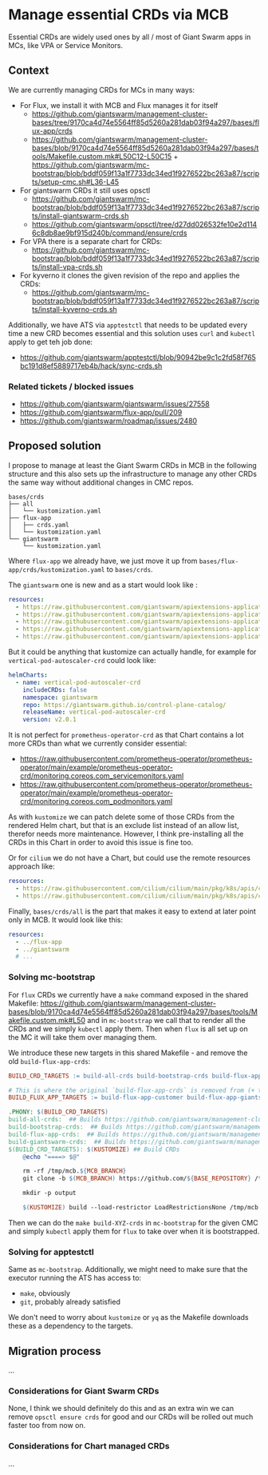 # Manage essential CRDs via MCB

Essential CRDs are widely used ones by all / most of Giant Swarm apps in MCs, like VPA or Service Monitors.

## Context

We are currently managing CRDs for MCs in many ways:

- For Flux, we install it with MCB and Flux manages it for itself
  - https://github.com/giantswarm/management-cluster-bases/tree/9170ca4d74e5564ff85d5260a281dab03f94a297/bases/flux-app/crds
  - https://github.com/giantswarm/management-cluster-bases/blob/9170ca4d74e5564ff85d5260a281dab03f94a297/bases/tools/Makefile.custom.mk#L50C12-L50C15 + https://github.com/giantswarm/mc-bootstrap/blob/bddf059f13a1f7733dc34ed1f9276522bc263a87/scripts/setup-cmc.sh#L36-L45
- For giantswarm CRDs it still uses opsctl
  - https://github.com/giantswarm/mc-bootstrap/blob/bddf059f13a1f7733dc34ed1f9276522bc263a87/scripts/install-giantswarm-crds.sh
  - https://github.com/giantswarm/opsctl/tree/d27dd026532fe10e2d1146c8db8ae9bf915d240b/command/ensure/crds
- For VPA there is a separate chart for CRDs:
  - https://github.com/giantswarm/mc-bootstrap/blob/bddf059f13a1f7733dc34ed1f9276522bc263a87/scripts/install-vpa-crds.sh
- For kyverno it clones the given revision of the repo and applies the CRDs:
  - https://github.com/giantswarm/mc-bootstrap/blob/bddf059f13a1f7733dc34ed1f9276522bc263a87/scripts/install-kyverno-crds.sh

Additionally, we have ATS via `apptestctl` that needs to be updated every time a new CRD becomes essential and this
solution uses `curl` and `kubectl` apply to get teh job done:

- https://github.com/giantswarm/apptestctl/blob/90942be9c1c2fd58f765bc191d8ef5889717eb4b/hack/sync-crds.sh

### Related tickets / blocked issues

- https://github.com/giantswarm/giantswarm/issues/27558
- https://github.com/giantswarm/flux-app/pull/209
- https://github.com/giantswarm/roadmap/issues/2480


## Proposed solution

I propose to manage at least the Giant Swarm CRDs in MCB in the following structure and this also sets up the
infrastructure to manage any other CRDs the same way without additional changes in CMC repos.

```text
bases/crds
├── all
│   └── kustomization.yaml
├── flux-app
│   ├── crds.yaml
│   └── kustomization.yaml
└── giantswarm
    └── kustomization.yaml
```

Where `flux-app` we already have, we just move it up from `bases/flux-app/crds/kustomization.yaml` to `bases/crds`.

The `giantswarm` one is new and as a start would look like :

```yaml
resources:
  - https://raw.githubusercontent.com/giantswarm/apiextensions-application/master/config/crd/application.giantswarm.io_appcatalogentries.yaml
  - https://raw.githubusercontent.com/giantswarm/apiextensions-application/master/config/crd/application.giantswarm.io_appcatalogs.yaml
  - https://raw.githubusercontent.com/giantswarm/apiextensions-application/master/config/crd/application.giantswarm.io_apps.yaml
  - https://raw.githubusercontent.com/giantswarm/apiextensions-application/master/config/crd/application.giantswarm.io_catalogs.yaml
  - https://raw.githubusercontent.com/giantswarm/apiextensions-application/master/config/crd/application.giantswarm.io_charts.yaml
```

But it could be anything that kustomize can actually handle, for example for `vertical-pod-autoscaler-crd` could look like:

```yaml
helmCharts:
  - name: vertical-pod-autoscaler-crd
    includeCRDs: false
    namespace: giantswarm
    repo: https://giantswarm.github.io/control-plane-catalog/
    releaseName: vertical-pod-autoscaler-crd
    version: v2.0.1
```

It is not perfect for `prometheus-operator-crd` as that Chart contains a lot more CRDs than what we currently consider
essential:

- https://raw.githubusercontent.com/prometheus-operator/prometheus-operator/main/example/prometheus-operator-crd/monitoring.coreos.com_servicemonitors.yaml
- https://raw.githubusercontent.com/prometheus-operator/prometheus-operator/main/example/prometheus-operator-crd/monitoring.coreos.com_podmonitors.yaml

As with `kustomize` we can patch delete some of those CRDs from the rendered Helm chart, but that is an exclude list
instead of an allow list, therefor needs more maintenance. However, I think pre-installing all the CRDs in this Chart
in order to avoid this issue is fine too.

Or for `cilium` we do not have a Chart, but could use the remote resources approach like:

```yaml
resources:
  - https://raw.githubusercontent.com/cilium/cilium/main/pkg/k8s/apis/cilium.io/client/crds/v2/ciliumnetworkpolicies.yaml
  - https://raw.githubusercontent.com/cilium/cilium/main/pkg/k8s/apis/cilium.io/client/crds/v2/ciliumclusterwidenetworkpolicies.yaml
```

Finally, `bases/crds/all` is the part that makes it easy to extend at later point only in MCB. It would look like this:

```yaml
resources:
  - ../flux-app
  - ../giantswarm
  # ...
```

### Solving mc-bootstrap

For `flux` CRDs we currently have a `make` command exposed in the shared Makefile: https://github.com/giantswarm/management-cluster-bases/blob/9170ca4d74e5564ff85d5260a281dab03f94a297/bases/tools/Makefile.custom.mk#L50
and in `mc-bootstrap` we call that to render all the CRDs and we simply `kubectl` apply them. Then when `flux` is all
set up on the MC it will take them over managing them.

We introduce these new targets in this shared Makefile - and remove the old `build-flux-app-crds`:

```Makefile
BUILD_CRD_TARGETS := build-all-crds build-bootstrap-crds build-flux-app-crds build-giantswarm-crds

# This is where the original `build-flux-app-crds` is removed from (+ the matching .PHONY)
BUILD_FLUX_APP_TARGETS := build-flux-app-customer build-flux-app-giantswarm

.PHONY: $(BUILD_CRD_TARGETS)
build-all-crds:  ## Builds https://github.com/giantswarm/management-cluster-bases//bases/crds/all
build-bootstrap-crds:  ## Builds https://github.com/giantswarm/management-cluster-bases//bases/crds/bootstrap
build-flux-app-crds:  ## Builds https://github.com/giantswarm/management-cluster-bases//bases/crds/flux-app
build-giantswarm-crds:  ## Builds https://github.com/giantswarm/management-cluster-bases//bases/crds/giantswarm
$(BUILD_CRD_TARGETS): $(KUSTOMIZE) ## Build CRDs
	@echo "====> $@"

	rm -rf /tmp/mcb.${MCB_BRANCH}
	git clone -b $(MCB_BRANCH) https://github.com/${BASE_REPOSITORY} /tmp/mcb.${MCB_BRANCH}

	mkdir -p output

	$(KUSTOMIZE) build --load-restrictor LoadRestrictionsNone /tmp/mcb.${MCB_BRANCH}/bases/crds/$(subst build-,,$(subst -crds,,$@)) -o output/$(subst build-,,$(subst -crds,,$@))-crds.yaml
```

Then we can do the `make build-XYZ-crds` in `mc-bootstrap` for the given CMC and simply `kubectl` apply them for `flux`
to take over when it is bootstrapped.

### Solving for apptestctl

Same as `mc-bootstrap`. Additionally, we might need to make sure that the executor running the ATS has access to:

- `make`, obviously
- `git`, probably already satisfied

We don't need to worry about `kustomize` or `yq` as the Makefile downloads these as a dependency to the targets.

## Migration process

...

### Considerations for Giant Swarm CRDs

None, I think we should definitely do this and as an extra win we can remove `opsctl ensure crds` for good and our
CRDs will be rolled out much faster too from now on.

### Considerations for Chart managed CRDs

...

